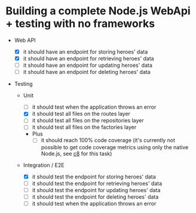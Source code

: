 # Building a complete Node.js WebApi + testing with no frameworks

- Web API

  - [x] it should have an endpoint for storing heroes' data
  - [x] it should have an endpoint for retrieving heroes' data
  - [ ] it should have an endpoint for updating heroes' data
  - [ ] it should have an endpoint for deleting heroes' data

- Testing

  - Unit

    - [ ] it should test when the application throws an error
    - [x] it should test all files on the routes layer
    - [ ] it should test all files on the repositories layer
    - [ ] it should test all files on the factories layer
    - Plus
      - [ ] it should reach 100% code coverage (it's currently not possible to get code coverage metrics using only the native Node.js, see [c8](https://www.npmjs.com/package/c8) for this task)

  - Integration / E2E
    - [x] it should test the endpoint for storing heroes' data
    - [ ] it should test the endpoint for retrieving heroes' data
    - [ ] it should test the endpoint for updating heroes' data
    - [ ] it should test the endpoint for deleting heroes' data
    - [ ] it should test when the application throws an error
